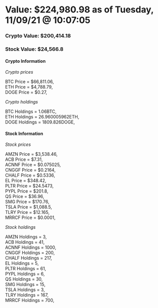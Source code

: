 # Value: $224,980.98 as of Tuesday, 11/09/21 @ 10:07:05 

### Crypto Value: $200,414.18

### Stock Value: $24,566.8

#### Crypto Information 
*Crypto prices* 

BTC Price = $66,811.06,  
ETH Price = $4,788.79,  
DOGE Price = $0.27,  


*Crypto holdings* 

BTC Holdings = 1.06BTC,  
ETH Holdings = 26.960005962ETH,  
DOGE Holdings = 1809.826DOGE,  


#### Stock Information 

*Stock prices* 

AMZN Price = $3,538.46,  
ACB Price = $7.31,  
ACNNF Price = $0.075025,  
CNGGF Price = $0.2164,  
CHALF Price = $0.5336,  
EL Price = $348.42,  
PLTR Price = $24.5473,  
PYPL Price = $201.8,  
QS Price = $36.96,  
SMG Price = $170.76,  
TSLA Price = $1,088.5,  
TLRY Price = $12.165,  
MRRCF Price = $0.0001,  


*Stock holdings* 

AMZN Holdings = 3,  
ACB Holdings = 41,  
ACNNF Holdings = 1000,  
CNGGF Holdings = 200,  
CHALF Holdings = 217,  
EL Holdings = 5,  
PLTR Holdings = 61,  
PYPL Holdings = 6,  
QS Holdings = 30,  
SMG Holdings = 15,  
TSLA Holdings = 3,  
TLRY Holdings = 167,  
MRRCF Holdings = 700,  


